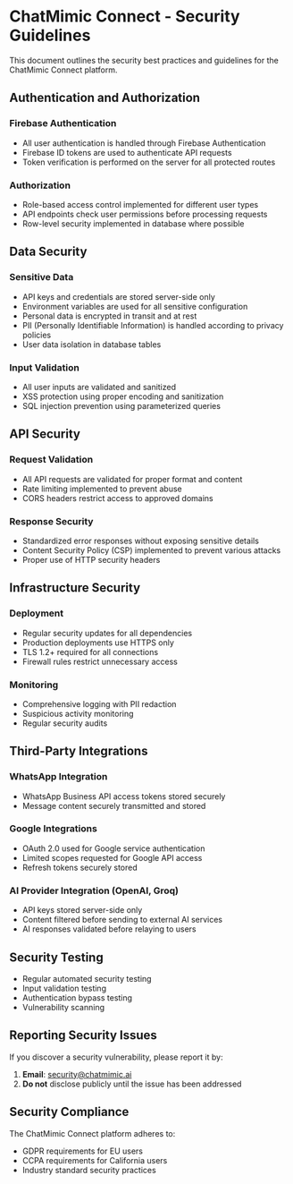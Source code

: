 # ChatMimic Connect - Security Guidelines

This document outlines the security best practices and guidelines for the ChatMimic Connect platform.

## Authentication and Authorization

### Firebase Authentication
- All user authentication is handled through Firebase Authentication
- Firebase ID tokens are used to authenticate API requests
- Token verification is performed on the server for all protected routes

### Authorization
- Role-based access control implemented for different user types
- API endpoints check user permissions before processing requests
- Row-level security implemented in database where possible

## Data Security

### Sensitive Data
- API keys and credentials are stored server-side only
- Environment variables are used for all sensitive configuration
- Personal data is encrypted in transit and at rest
- PII (Personally Identifiable Information) is handled according to privacy policies
- User data isolation in database tables

### Input Validation
- All user inputs are validated and sanitized
- XSS protection using proper encoding and sanitization
- SQL injection prevention using parameterized queries

## API Security

### Request Validation
- All API requests are validated for proper format and content
- Rate limiting implemented to prevent abuse
- CORS headers restrict access to approved domains

### Response Security
- Standardized error responses without exposing sensitive details
- Content Security Policy (CSP) implemented to prevent various attacks
- Proper use of HTTP security headers

## Infrastructure Security

### Deployment
- Regular security updates for all dependencies
- Production deployments use HTTPS only
- TLS 1.2+ required for all connections
- Firewall rules restrict unnecessary access

### Monitoring
- Comprehensive logging with PII redaction
- Suspicious activity monitoring
- Regular security audits

## Third-Party Integrations

### WhatsApp Integration
- WhatsApp Business API access tokens stored securely
- Message content securely transmitted and stored

### Google Integrations
- OAuth 2.0 used for Google service authentication
- Limited scopes requested for Google API access
- Refresh tokens securely stored

### AI Provider Integration (OpenAI, Groq)
- API keys stored server-side only
- Content filtered before sending to external AI services
- AI responses validated before relaying to users

## Security Testing

- Regular automated security testing
- Input validation testing
- Authentication bypass testing
- Vulnerability scanning

## Reporting Security Issues

If you discover a security vulnerability, please report it by:
1. **Email**: security@chatmimic.ai
2. **Do not** disclose publicly until the issue has been addressed

## Security Compliance

The ChatMimic Connect platform adheres to:
- GDPR requirements for EU users
- CCPA requirements for California users
- Industry standard security practices 